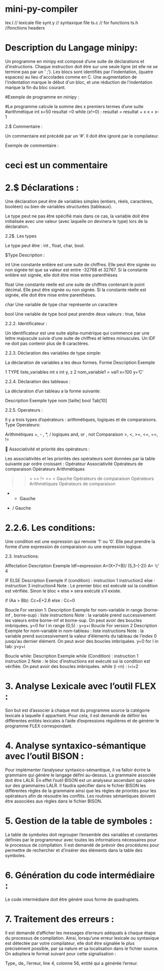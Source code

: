 # mini-py-compiler



lex.l // lexicale file 
synt.y // syntaxique file 
ts.c // for functions 
ts.h //fonctions headers 



# Description du Langage minipy:


Un programme en minipy est composé d’une suite de déclarations et d’instructions. Chaque 
instruction doit être sur une seule ligne (et elle ne se termine pas par un ‘ ;’). 
Les blocs sont identifiés par l'indentation, (quatre espaces) au lieu d'accolades comme en C. Une 
augmentation de l'indentation marque le début d'un bloc, et une réduction de l'indentation marque la 
fin du bloc courant. 

#Exemple de programme en minipy :


#Le programme calcule la somme des x premiers termes d’une suite 
 #arithmétique 
int x=50 
resultat =0 
while (x!=0) : 
 resultat = resultat + x 
 x = x-1 
 
 
2.$ Commentaire : 

Un commentaire est précédé par un ‘#’. Il doit être ignoré par le compilateur. 

Exemple de commentaire :

# ceci est un commentaire 

# 2.$ Déclarations :

Une déclaration peut être de variables simples (entiers, réels, caractères, booléen) ou bien de 
variables structurées (tableaux). 

Le type peut ne pas être spécifié mais dans ce cas, la variable doit être initialisée avec une 
valeur (avec laquelle on devinera le type) lors de la déclaration. 

2.2$. Les types 

Le type peut être : int , float, char, bool. 

$Type Description :

int Une constante entière est une suite de chiffres. Elle peut être signée ou non signée tel que 
sa valeur est entre -32768 et 32767. Si la constante entière est signée, elle doit être mise 
entre parenthèses

float Une constante réelle est une suite de chiffres contenant le point décimal. Elle peut être 
signée ou non signée. Si la constante réelle est signée, elle doit être mise entre 
parenthèses.

char Une variable de type char représente un caractère

bool Une variable de type bool peut prendre deux valeurs : true, false 

2.2.2. Identificateur :

Un identificateur est une suite alpha-numérique qui commence par une lettre majuscule suivie 
d’une suite de chiffres et lettres minuscules. Un IDF ne doit pas contenir plus de 8 caractères. 

2.2.3. Déclaration des variables de type simple:

La déclaration de variables a les deux formes. 
Forme Description Exemple

1 TYPE liste_variables int x 
int y, z 
2 nom_variable1 = val1 x=100 
y=’C’ 

2.2.4. Déclaration des tableaux :

La déclaration d’un tableau a la forme suivante: 

Description Exemple 
type nom [taille] bool Tab[10] 

2.2.5. Operateurs :

Il y a trois types d’opérateurs : arithmétiques, logiques et de comparaisons. 
Type Operateurs:

Arithmétiques +, - , *, / 
logiques and, or , not
Comparaison >, <, >=, <=, ==, !=

 Associativité et priorité des opérateurs :

Les associativités et les priorités des opérateurs sont données par la table suivante par ordre 
croissant : 
Opérateur Associativité 
Opérateurs de 
comparaison 
Opérateurs 
Arithmétiques 
 > >= == != <= < Gauche 
Opérateurs de 
comparaison 
Opérateurs 
Arithmétiques 
Opérateurs de 
comparaison 
+ - Gauche 
* / Gauche 

# 2.2.6. Les conditions:

Une condition est une expression qui renvoie ‘1’ ou ‘0’. Elle peut prendre la forme d’une 
expression de comparaison ou une expression logique. 

2.3. Instructions:

Affectation 
Description Exemple 
Idf=expression A=(X+7+B)/ (5,3-(-2)) 
A= ‘c’
4 

IF ELSE 
Description Exemple 
if (condition) : 
 instruction 1 
 instruction2 
else : 
 instruction 3
 instruction4 
Note : 
Le premier bloc est exécuté ssi la condition est 
vérifiée. Sinon le bloc « else » sera exécuté s’il 
existe. 
 
if (Aa > Bb): 
 Cc=E+2.6 
else : 
 Cc=0 
 
Boucle For version 1:
Description Exemple 
for nom-variable in range (borne-inf , borne-sup) : 
 liste instructions 
Note : la variable prend successivement les 
valeurs entre borne-inf et borne-sup. 
On peut avoir des boucles imbriquées.
y=0 
for I in range (0,5) : 
 y=y+i
Boucle For version 2
Description Exemple 
for nom-variable in nom-tableau : 
 liste instructions 
Note : la variable prend successivement la 
valeur d’éléments du tableau de l’index 0 
jusqu’au dernier élément. 
On peut avoir des boucles imbriquées.
y=0 
for I in tab: 
 y=y+i
 
Boucle while:
Description Exemple 
while (Condition) : 
 instruction 1 
 instruction 2 
Note : le bloc d’instructions est exécuté ssi la 
condition est vérifiée. 
On peut avoir des boucles imbriquées.
while (i <n) : 
 i=i+2
 
 # 3. Analyse Lexicale avec l’outil FLEX : 

Son but est d’associer à chaque mot du programme source la catégorie lexicale à laquelle il 
appartient. Pour cela, il est demandé de définir les différentes entités lexicales à l’aide d’expressions 
régulières et de générer le programme FLEX correspondant. 


# 4. Analyse syntaxico-sémantique avec l’outil BISON : 

 Pour implémenter l’analyseur syntaxico-sémantique, il va falloir écrire la grammaire qui génère le 
langage défini au-dessus. La grammaire associée doit être LALR. En effet l’outil BISON est un 
analyseur ascendant qui opère sur des grammaires LALR. Il faudra spécifier dans le fichier BISON les 
différentes règles de la grammaire ainsi que les règles de priorités pour les opérateurs afin de résoudre 
les conflits. Les routines sémantiques doivent être associées aux règles dans le fichier BISON. 

# 5. Gestion de la table de symboles : 

La table de symboles doit regrouper l’ensemble des variables et constantes définies par le 
programmeur avec toutes les informations nécessaires pour le processus de compilation. Il est 
demandé de prévoir des procédures pour permettre de rechercher et d’insérer des éléments dans la 
table des symboles. 

# 6. Génération du code intermédiaire :

Le code intermédiaire doit être généré sous forme de quadruplets. 

# 7. Traitement des erreurs : 

Il est demandé d’afficher les messages d’erreurs adéquats à chaque étape du processus de 
compilation. Ainsi, lorsqu’une erreur lexicale ou syntaxique est détectée par votre compilateur, elle 
doit être signalée le plus précisément possible, par sa nature et sa localisation dans le fichier source. 
On adoptera le format suivant pour cette signalisation : 
 
 Type_ de_ l’erreur, line 4, colonne 56, entité qui a générée l’erreur.
